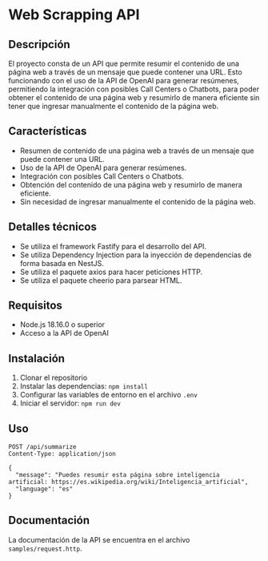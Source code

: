 # Web Scrapping API

## Descripción

El proyecto consta de un API que permite resumir el contenido de una página web a través de un mensaje que puede contener una URL. Esto funcionando con el uso de la API de OpenAI para generar resúmenes, permitiendo la integración con posibles Call Centers o Chatbots, para poder obtener el contenido de una página web y resumirlo de manera eficiente sin tener que ingresar manualmente el contenido de la página web.

## Características

- Resumen de contenido de una página web a través de un mensaje que puede contener una URL.
- Uso de la API de OpenAI para generar resúmenes.
- Integración con posibles Call Centers o Chatbots.
- Obtención del contenido de una página web y resumirlo de manera eficiente.
- Sin necesidad de ingresar manualmente el contenido de la página web.

## Detalles técnicos

- Se utiliza el framework Fastify para el desarrollo del API.
- Se utiliza Dependency Injection para la inyección de dependencias de forma basada en NestJS.
- Se utiliza el paquete axios para hacer peticiones HTTP.
- Se utiliza el paquete cheerio para parsear HTML.

## Requisitos

- Node.js 18.16.0 o superior
- Acceso a la API de OpenAI

## Instalación

1. Clonar el repositorio
2. Instalar las dependencias: `npm install`
3. Configurar las variables de entorno en el archivo `.env`
4. Iniciar el servidor: `npm run dev`

## Uso

```http
POST /api/summarize
Content-Type: application/json

{
  "message": "Puedes resumir esta página sobre inteligencia artificial: https://es.wikipedia.org/wiki/Inteligencia_artificial",
  "language": "es" 
}
```

## Documentación

La documentación de la API se encuentra en el archivo `samples/request.http`.
